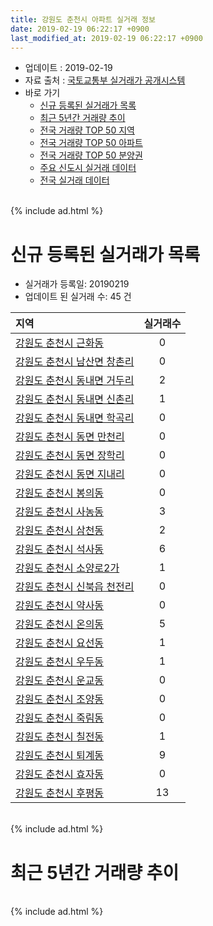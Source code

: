 ```yaml
---
title: 강원도 춘천시 아파트 실거래 정보
date: 2019-02-19 06:22:17 +0900
last_modified_at: 2019-02-19 06:22:17 +0900
---
```


* 업데이트 : 2019-02-19
* 자료 출처 : [국토교통부 실거래가 공개시스템](http://rt.molit.go.kr)
* 바로 가기
    * [신규 등록된 실거래가 목록](#신규-등록된-실거래가-목록)
    * [최근 5년간 거래량 추이](#최근-5년간-거래량-추이)
    * [전국 거래량 TOP 50 지역](https://inasie.github.io/apt-trade-info/최근-3개월-전국에서-가장-거래가-많이-발생한-지역)
    * [전국 거래량 TOP 50 아파트](https://inasie.github.io/apt-trade-info/최근-3개월-전국에서-가장-거래가-많이-발생한-아파트)
    * [전국 거래량 TOP 50 분양권](https://inasie.github.io/apt-trade-info/최근-3개월-전국에서-가장-거래가-많이-발생한-분양권)
    * [주요 신도시 실거래 데이터](https://inasie.github.io/apt-trade-info/주요-신도시)
    * [전국 실거래 데이터](https://inasie.github.io/apt-trade-info/전국)

<br>
{% include ad.html %}
<br>

# 신규 등록된 실거래가 목록
* 실거래가 등록일: 20190219
* 업데이트 된 실거래 수: 45 건


|지역|실거래수|
|:---|:---:|
|[강원도 춘천시 근화동](https://inasie.github.io/apt-trade-info/강원도-춘천시-근화동)|0|
|[강원도 춘천시 남산면 창촌리](https://inasie.github.io/apt-trade-info/강원도-춘천시-남산면-창촌리)|0|
|[강원도 춘천시 동내면 거두리](https://inasie.github.io/apt-trade-info/강원도-춘천시-동내면-거두리)|2|
|[강원도 춘천시 동내면 신촌리](https://inasie.github.io/apt-trade-info/강원도-춘천시-동내면-신촌리)|1|
|[강원도 춘천시 동내면 학곡리](https://inasie.github.io/apt-trade-info/강원도-춘천시-동내면-학곡리)|0|
|[강원도 춘천시 동면 만천리](https://inasie.github.io/apt-trade-info/강원도-춘천시-동면-만천리)|0|
|[강원도 춘천시 동면 장학리](https://inasie.github.io/apt-trade-info/강원도-춘천시-동면-장학리)|0|
|[강원도 춘천시 동면 지내리](https://inasie.github.io/apt-trade-info/강원도-춘천시-동면-지내리)|0|
|[강원도 춘천시 봉의동](https://inasie.github.io/apt-trade-info/강원도-춘천시-봉의동)|0|
|[강원도 춘천시 사농동](https://inasie.github.io/apt-trade-info/강원도-춘천시-사농동)|3|
|[강원도 춘천시 삼천동](https://inasie.github.io/apt-trade-info/강원도-춘천시-삼천동)|2|
|[강원도 춘천시 석사동](https://inasie.github.io/apt-trade-info/강원도-춘천시-석사동)|6|
|[강원도 춘천시 소양로2가](https://inasie.github.io/apt-trade-info/강원도-춘천시-소양로2가)|1|
|[강원도 춘천시 신북읍 천전리](https://inasie.github.io/apt-trade-info/강원도-춘천시-신북읍-천전리)|0|
|[강원도 춘천시 약사동](https://inasie.github.io/apt-trade-info/강원도-춘천시-약사동)|0|
|[강원도 춘천시 온의동](https://inasie.github.io/apt-trade-info/강원도-춘천시-온의동)|5|
|[강원도 춘천시 요선동](https://inasie.github.io/apt-trade-info/강원도-춘천시-요선동)|1|
|[강원도 춘천시 우두동](https://inasie.github.io/apt-trade-info/강원도-춘천시-우두동)|1|
|[강원도 춘천시 운교동](https://inasie.github.io/apt-trade-info/강원도-춘천시-운교동)|0|
|[강원도 춘천시 조양동](https://inasie.github.io/apt-trade-info/강원도-춘천시-조양동)|0|
|[강원도 춘천시 죽림동](https://inasie.github.io/apt-trade-info/강원도-춘천시-죽림동)|0|
|[강원도 춘천시 칠전동](https://inasie.github.io/apt-trade-info/강원도-춘천시-칠전동)|1|
|[강원도 춘천시 퇴계동](https://inasie.github.io/apt-trade-info/강원도-춘천시-퇴계동)|9|
|[강원도 춘천시 효자동](https://inasie.github.io/apt-trade-info/강원도-춘천시-효자동)|0|
|[강원도 춘천시 후평동](https://inasie.github.io/apt-trade-info/강원도-춘천시-후평동)|13|


<br>
{% include ad.html %}
<br>

# 최근 5년간 거래량 추이


<div style="width:100%;">
    <canvas id="deal_progress" height="200"></canvas>
</div>

<script>
new Chart(document.getElementById("deal_progress"), {
    type: 'line',
    data: {
        labels: ['201402','201403','201404','201405','201406','201407','201408','201409','201410','201411','201412','201501','201502','201503','201504','201505','201506','201507','201508','201509','201510','201511','201512','201601','201602','201603','201604','201605','201606','201607','201608','201609','201610','201611','201612','201701','201702','201703','201704','201705','201706','201707','201708','201709','201710','201711','201712','201801','201802','201803','201804','201805','201806','201807','201808','201809','201810','201811','201812','201901','201902'],
        datasets: [{
            label: '매매',
            pointRadius: 1,
            data: [269, 345, 255, 253, 224, 263, 283, 321, 378, 259, 307, 379, 407, 615, 506, 449, 396, 432, 451, 451, 569, 444, 402, 435, 356, 511, 499, 427, 458, 479, 443, 442, 434, 324, 262, 241, 326, 314, 264, 286, 327, 298, 277, 289, 249, 245, 215, 443, 495, 505, 635, 349, 243, 223, 209, 257, 228, 159, 175, 157, 66],
            borderColor: "rgba(255, 201, 14, 1)",
            backgroundColor: "rgba(255, 201, 14, 0.5)",
            fill: false,
            lineTension: 0
        },{
            label: '전월세',
            pointRadius: 1,
            data: [310, 351, 285, 284, 238, 262, 274, 217, 297, 236, 249, 335, 300, 273, 246, 141, 183, 182, 203, 192, 263, 248, 268, 318, 290, 291, 260, 218, 213, 280, 241, 240, 234, 245, 254, 248, 310, 239, 227, 216, 196, 202, 261, 233, 219, 290, 229, 325, 277, 291, 251, 228, 210, 247, 197, 181, 246, 190, 206, 183, 68],
            borderColor: "rgba(0, 141, 185, 1)",
            backgroundColor: "rgba(0, 141, 185, 0.5)",
            fill: false,
            lineTension: 0
        }
        ]
    },
    options: {
        responsive: true,
        title: {
            display: false
        },
        tooltips: {
            mode: 'index',
            intersect: false
        },
        hover: {
            mode: 'nearest',
            intersect: true
        },
        scales: {
            xAxes: [{
                display: true,
                scaleLabel: {
                    display: true,
                    labelString: '년/월'
                }
            }],
            yAxes: [{
                display: true,
                ticks: {
                    suggestedMin: 0,
                },
                scaleLabel: {
                    display: true,
                    labelString: '실거래 수'
                }
            }]
        }
    }
});

</script>


<br>
{% include ad.html %}
<br>

